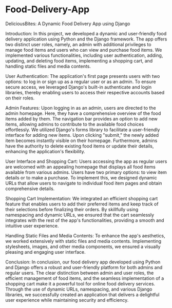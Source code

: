 # Food-Delivery-App
DeliciousBites: A Dynamic Food Delivery App using Django

Introduction:
In this project, we developed a dynamic and user-friendly food delivery application using Python and the Django framework. The app offers two distinct user roles, namely, an admin with additional privileges to manage food items and users who can view and purchase food items. We implemented various functionalities, including user authentication, adding, updating, and deleting food items, implementing a shopping cart, and handling static files and media contents.

User Authentication:
The application's first page presents users with two options: to log in or sign up as a regular user or as an admin. To ensure secure access, we leveraged Django's built-in authenticate and login libraries, thereby enabling users to access their respective accounts based on their roles.

Admin Features:
Upon logging in as an admin, users are directed to the admin homepage. Here, they have a comprehensive overview of the food items added by them. The navigation bar provides an option to add new items, allowing admins to contribute to the available food choices effortlessly. We utilized Django's forms library to facilitate a user-friendly interface for adding new items. Upon clicking "submit," the newly added item becomes instantly visible on their homepage. Furthermore, admins have the authority to delete existing food items or update their details, enhancing the application's flexibility.

User Interface and Shopping Cart:
Users accessing the app as regular users are welcomed with an appealing homepage that displays all food items available from various admins. Users have two primary options: to view item details or to make a purchase. To implement this, we designed dynamic URLs that allow users to navigate to individual food item pages and obtain comprehensive details.

Shopping Cart Implementation:
We integrated an efficient shopping cart feature that enables users to add their preferred items and keep track of their selections before finalizing their orders. By skillfully using namespacing and dynamic URLs, we ensured that the cart seamlessly integrates with the rest of the app's functionalities, providing a smooth and intuitive user experience.

Handling Static Files and Media Contents:
To enhance the app's aesthetics, we worked extensively with static files and media contents. Implementing stylesheets, images, and other media components, we ensured a visually pleasing and engaging user interface.

Conclusion:
In conclusion, our food delivery app developed using Python and Django offers a robust and user-friendly platform for both admins and regular users. The clear distinction between admin and user roles, the efficient management of food items, and the seamless implementation of a shopping cart make it a powerful tool for online food delivery services. Through the use of dynamic URLs, namespacing, and various Django libraries, we successfully created an application that delivers a delightful user experience while maintaining security and efficiency.
